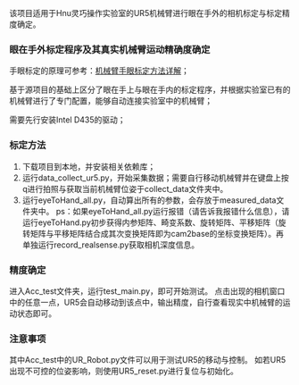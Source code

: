 该项目适用于Hnu灵巧操作实验室的UR5机械臂进行眼在手外的相机标定与标定精度确定。

### 眼在手外标定程序及其真实机械臂运动精确度确定 ###

手眼标定的原理可参考：[机械臂手眼标定方法详解](https://blog.csdn.net/leo0308/article/details/141498200)；

基于源项目的基础上区分了眼在手上与眼在手内的标定程序，并根据实验室已有的机械臂进行了专门配置，能够自动连接实验室中的机械臂；

需要先行安装Intel D435的驱动；

### 标定方法 ###

1. 下载项目到本地，并安装相关依赖库；
2. 运行data_collect_ur5.py，开始采集数据；需要自行移动机械臂并在键盘上按q进行拍照与获取当前机械臂位姿于collect_data文件夹中。
3. 运行eyeToHand_all.py，自动算出所有的参数，会存放于measured_data文件夹中。
    ps：如果eyeToHand_all.py运行报错（请告诉我报错什么信息），请运行eyeToHand.py初步获得内参矩阵、畸变系数、旋转矩阵、平移矩阵（旋转矩阵与平移矩阵结合成其次变换矩阵即为cam2base的坐标变换矩阵）。再单独运行record_realsense.py获取相机深度信息。


### 精度确定 ###
进入Acc_test文件夹，运行test_main.py，即可开始测试。
点击出现的相机窗口中的任意一点，UR5会自动移动到该点中，输出精度，自行查看现实中机械臂的运动状态即可。

### 注意事项 ###
其中Acc_test中的UR_Robot.py文件可以用于测试UR5的移动与控制。
如若UR5出现不可控的位姿影响，则使用UR5_reset.py进行复位与初始化。